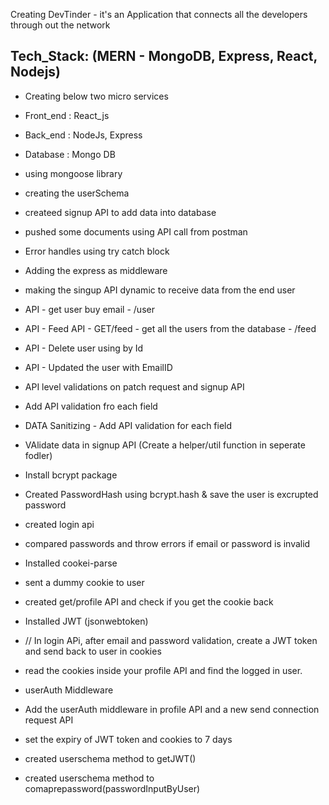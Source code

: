 Creating DevTinder - it's an Application that connects all the developers through out the network

Tech_Stack: (MERN - MongoDB, Express, React, Nodejs)
-
- Creating below two micro services 
- Front_end : React_js
- Back_end : NodeJs, Express
- Database : Mongo DB

- using mongoose library
- creating the userSchema
- createed signup API to add data into database
- pushed some documents using API call from postman
- Error handles using try catch block
- Adding the express as middleware
- making the singup API dynamic to receive data from the end user
- API - get user buy email - /user
- API - Feed API - GET/feed - get all the users from the database - /feed
- API - Delete user using by Id
- API - Updated the user with EmailID
- API level validations on patch request and signup API
- Add API validation fro each field 
- DATA Sanitizing - Add API validation for each field 
- VAlidate data in signup API (Create a helper/util function in seperate fodler)
- Install bcrypt package
- Created PasswordHash using bcrypt.hash & save the user is excrupted password
- created login api 
- compared passwords and throw errors if email or password is invalid 
- Installed cookei-parse
- sent a dummy cookie to user 
- created get/profile API and check if you get the cookie back 
- Installed JWT (jsonwebtoken)
- // In login APi, after email and password validation,  create a JWT token and send back to user in cookies
- read the cookies inside your profile API and find the logged in user.
- userAuth Middleware
- Add the userAuth middleware in profile API and a new send connection request API
- set the expiry of JWT token and cookies to 7 days
- created userschema method to getJWT()
- created userschema method to comaprepassword(passwordInputByUser)
